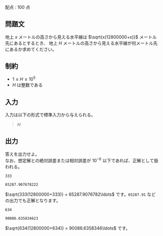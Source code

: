 配点 : $100$ 点

## 問題文

地上 $x$ メートルの高さから見える水平線は $\sqrt{x(12800000+x)}$ メートル先にあるとするとき、
地上 $H$ メートルの高さから見える水平線が何メートル先にあるか求めてください。

## 制約

- $1 \leq H \leq 10^5$
- $H$ は整数である

## 入力

入力は以下の形式で標準入力から与えられる。

> $H$

## 出力

答えを出力せよ。<br>
なお、想定解との絶対誤差または相対誤差が $10^{-6}$ 以下であれば、正解として扱われる。

```input1
333
```

```output1
65287.907678222
```

$\sqrt{333(12800000+333)} = 65287.9076782\ldots$ です。`65287.91` などの出力でも正解となります。

```input2
634
```

```output2
90086.635834623
```

$\sqrt{634(12800000+634)} = 90086.6358346\ldots$ です。